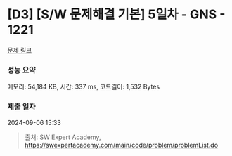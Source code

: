# [D3] [S/W 문제해결 기본] 5일차 - GNS - 1221 

[문제 링크](https://swexpertacademy.com/main/code/problem/problemDetail.do?contestProbId=AV14jJh6ACYCFAYD) 

### 성능 요약

메모리: 54,184 KB, 시간: 337 ms, 코드길이: 1,532 Bytes

### 제출 일자

2024-09-06 15:33



> 출처: SW Expert Academy, https://swexpertacademy.com/main/code/problem/problemList.do